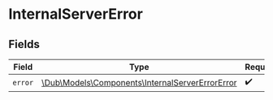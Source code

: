 # InternalServerError


## Fields

| Field                                                                                                  | Type                                                                                                   | Required                                                                                               | Description                                                                                            |
| ------------------------------------------------------------------------------------------------------ | ------------------------------------------------------------------------------------------------------ | ------------------------------------------------------------------------------------------------------ | ------------------------------------------------------------------------------------------------------ |
| `error`                                                                                                | [\Dub\Models\Components\InternalServerErrorError](../../Models/Components/InternalServerErrorError.md) | :heavy_check_mark:                                                                                     | N/A                                                                                                    |